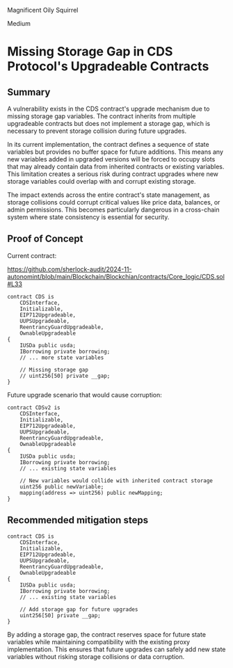 Magnificent Oily Squirrel

Medium

# Missing Storage Gap in CDS Protocol's Upgradeable Contracts

## Summary

A vulnerability exists in the CDS contract's upgrade mechanism due to missing storage gap variables. The contract inherits from multiple upgradeable contracts but does not implement a storage gap, which is necessary to prevent storage collision during future upgrades.

In its current implementation, the contract defines a sequence of state variables but provides no buffer space for future additions. This means any new variables added in upgraded versions will be forced to occupy slots that may already contain data from inherited contracts or existing variables. This limitation creates a serious risk during contract upgrades where new storage variables could overlap with and corrupt existing storage.

The impact extends across the entire contract's state management, as storage collisions could corrupt critical values like price data, balances, or admin permissions. This becomes particularly dangerous in a cross-chain system where state consistency is essential for security.

## Proof of Concept
Current contract:

https://github.com/sherlock-audit/2024-11-autonomint/blob/main/Blockchain/Blockchian/contracts/Core_logic/CDS.sol#L33

```solidity
contract CDS is
    CDSInterface,
    Initializable,
    EIP712Upgradeable,
    UUPSUpgradeable,
    ReentrancyGuardUpgradeable,
    OwnableUpgradeable
{
    IUSDa public usda;
    IBorrowing private borrowing;
    // ... more state variables
    
    // Missing storage gap
    // uint256[50] private __gap;
}
```

Future upgrade scenario that would cause corruption:
```solidity
contract CDSv2 is
    CDSInterface,
    Initializable,
    EIP712Upgradeable,
    UUPSUpgradeable,
    ReentrancyGuardUpgradeable,
    OwnableUpgradeable
{
    IUSDa public usda;
    IBorrowing private borrowing;
    // ... existing state variables
    
    // New variables would collide with inherited contract storage
    uint256 public newVariable;
    mapping(address => uint256) public newMapping;
}
```

## Recommended mitigation steps
```solidity
contract CDS is
    CDSInterface,
    Initializable,
    EIP712Upgradeable,
    UUPSUpgradeable,
    ReentrancyGuardUpgradeable,
    OwnableUpgradeable
{
    IUSDa public usda;
    IBorrowing private borrowing;
    // ... existing state variables

    // Add storage gap for future upgrades
    uint256[50] private __gap;
}
```

By adding a storage gap, the contract reserves space for future state variables while maintaining compatibility with the existing proxy implementation. This ensures that future upgrades can safely add new state variables without risking storage collisions or data corruption.